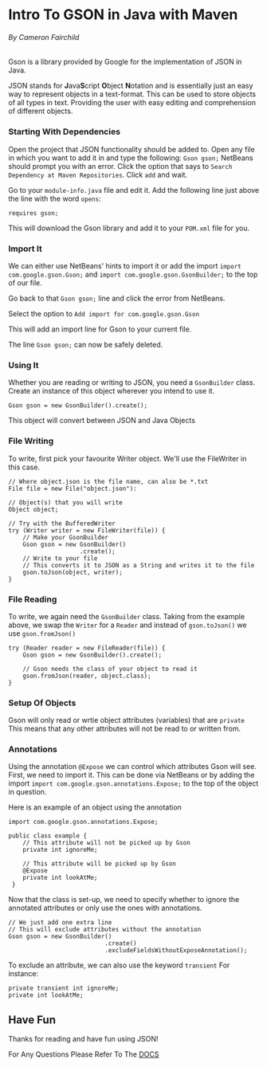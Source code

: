 # Intro To GSON in Java with Maven
###### By Cameron Fairchild

Gson is a library provided by Google for the implementation of JSON in Java.

JSON stands for **J**ava**S**cript **O**bject **N**otation and is essentially just an easy way to represent objects in a text-format. This can be used to store objects of all types in text. Providing the user with easy editing and comprehension of different objects.

### Starting With Dependencies
Open the project that JSON functionality should be added to. Open any file in which you want to add it in and type the following:
`Gson gson;`
NetBeans should prompt you with an error. Click the option that says to `Search Dependency at Maven Repositories`. Click `add` and wait.

Go to your `module-info.java` file and edit it.
Add the following line just above the line with the word `opens`:
```
requires gson;
```
This will download the Gson library and add it to your `POM.xml` file for you.

### Import It
We can either use NetBeans' hints to import it or add the import `import com.google.gson.Gson;` and `import com.google.gson.GsonBuilder;` to the top of our file.


Go back to that `Gson gson;` line and click the error from NetBeans.

Select the option to `Add import for com.google.gson.Gson`

This will add an import line for Gson to your current file.

The line `Gson gson;` can now be safely deleted.

### Using It
Whether you are reading or writing to JSON, you need a `GsonBuilder` class.
Create an instance of this object wherever you intend to use it. 

```
Gson gson = new GsonBuilder().create();
```
This object will convert between JSON and Java Objects

### File Writing
To write, first pick your favourite Writer object. We'll use the FileWriter in this case.
```
// Where object.json is the file name, can also be *.txt
File file = new File("object.json"): 

// Object(s) that you will write
Object object;

// Try with the BufferedWriter
try (Writer writer = new FileWriter(file)) {
    // Make your GsonBuilder
    Gson gson = new GsonBuilder()                   
                    .create();
    // Write to your file
    // This converts it to JSON as a String and writes it to the file
    gson.toJson(object, writer);
}
```

### File Reading
To write, we again need the `GsonBuilder` class.
Taking from the example above, we swap the `Writer` for a `Reader` and instead of `gson.toJson()` we use `gson.fromJson()`
```
try (Reader reader = new FileReader(file)) {
    Gson gson = new GsonBuilder().create();    
    
    // Gson needs the class of your object to read it
    gson.fromJson(reader, object.class);
}
```
### Setup Of Objects
Gson will only read or wrtie object attributes (variables) that are `private`
This means that any other attributes will not be read to or written from. 
### Annotations

Using the annotation `@Expose` we can control which attributes Gson will see. 
First, we need to import it. This can be done via NetBeans or by adding the import `import com.google.gson.annotations.Expose;`
to the top of the object in question.

Here is an example of an object using the annotation
```
import com.google.gson.annotations.Expose;

public class example {
    // This attribute will not be picked up by Gson
    private int ignoreMe;
    
    // This attribute will be picked up by Gson
    @Expose
    private int lookAtMe;
 }
 ```
 Now that the class is set-up, we need to specify whether to ignore the annotated attributes or only use the ones with annotations.
 ```
 // We just add one extra line
 // This will exclude attributes without the annotation
 Gson gson = new GsonBuilder()
                            .create()
                            .excludeFieldsWithoutExposeAnnotation();
 ```
 To exclude an attribute, we can also use the keyword `transient`
 For instance:
 ```
 private transient int ignoreMe;
 private int lookAtMe;
 ``` 
## Have Fun

Thanks for reading and have fun using JSON!

For Any Questions Please Refer To The [DOCS](https://sites.google.com/site/gson/gson-user-guide)
